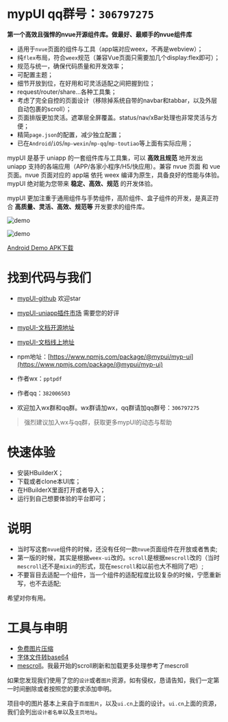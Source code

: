 # mypUI qq群号：`306797275`

**第一个高效且强悍的nvue开源组件库。做最好、最顺手的nvue组件库**

- 适用于`nvue`页面的组件与工具（app端对应weex，不再是webview）；
- 纯`flex`布局，符合`weex`规范（兼容Vue页面只需要加几个display:flex即可）；
- 规范与统一，确保代码质量和开发效率；
- 可配置主题；
- 细节开放到位，在好用和可灵活适配之间把握到位；
- request/router/share...各种工具集；
- 考虑了完全自控的页面设计（移除掉系统自带的navbar和tabbar，以及外层自动包裹的scroll）；
- 页面排版更加灵活。遮罩层全屏覆盖。status/nav/xBar处理也非常灵活与方便；
- 精简`page.json`的配置，减少独立配置；
- 已在`Android`/`iOS`/`mp-wexin`/`mp-qq`/`mp-toutiao`等上面有实际应用；

mypUI 是基于 uniapp 的一套组件库与工具集，可以 **高效且规范** 地开发出 uniapp 支持的各端应用（APP/各家小程序/H5/快应用）。兼容 nvue 页面 和 vue 页面。nvue 页面对应的 app端 依托 weex 编译为原生，具备良好的性能与体验。mypUI 绝对能为您带来 **稳定、高效、规范** 的开发体验。

mypUI 更加注重于通用组件与手势组件，高阶组件、盒子组件的开发，是真正符合 **高质量、灵活、高效、规范等** 开发要求的组件库。

![demo](https://cdn.mypui.fekit.cn/demo-imgs/demo1.png)

![demo](https://cdn.mypui.fekit.cn/demo-imgs/demo2.png)

[Android Demo APK下载](https://cdn.mypui.fekit.cn/apk/mypUI.apk)

# 找到代码与我们

- [mypUI-github](https://github.com/wakaryry/mypUI) 欢迎star

- [mypUI-uniapp插件市场](https://ext.dcloud.net.cn/plugin?id=2190) 需要您的好评

- [mypUI-文档开源地址](https://github.com/wakaryry/mypui-doc)

- [mypUI-文档线上地址](https://mypui.fekit.cn/doc/)

- npm地址：[https://www.npmjs.com/package/@mypui/myp-ui](https://www.npmjs.com/package/@mypui/myp-ui)

- 作者wx：`pptpdf`

- 作者qq：`382006503`

- 欢迎加入wx群和qq群。wx群请加wx，qq群请加qq群号：`306797275`

> 强烈建议加入wx与qq群，获取更多mypUI的动态与帮助

# 快速体验

- 安装HBuilderX；
- 下载或者clone本UI库；
- 在HBuilderX里面打开或者导入；
- 运行到自己想要体验的平台即可；

# 说明

- 当时写这套`nvue`组件的时候，还没有任何一款`nvue`页面组件在开放或者售卖;
- 第一版的时候，其实是根据`weex-ui`改的。`scroll`是根据`mescroll`改的（当时`mescroll`还不是`mixin`的形式，现在`mescroll`和以前也大不相同了吧）;
- 不要盲目去适配一个组件，当一个组件的适配程度比较复杂的时候，宁愿重新写，也不去适配;

希望对你有用。

# 工具与申明

- [免费图片压缩](https://tinypng.com/)
- [字体文件转base64](https://transfonter.org/)
- [mescroll](https://ext.dcloud.net.cn/plugin?id=343)。我最开始的scroll刷新和加载更多处理参考了mescroll

如果您发现我们使用了您的`设计`或者`图片`资源，如有侵权，恳请告知，我们一定第一时间删除或者按照您的要求添加申明。

项目中的图片基本上来自于`百度图片`，以及`ui.cn`上面的设计。`ui.cn`上面的资源，我们会列出`设计者名单`以及`主页地址`。
